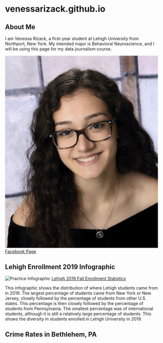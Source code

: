 # venessarizack.github.io
## About Me
I am Venessa Rizack, a first-year student at Lehigh University from Northport, New York. 
My intended major is Behavioral Neuroscience, and I will be using this page for my data journalism course.

![Venessa Rizack](profile.jpeg)
[Facebook Page](https://www.facebook.com/venessa.rizack)

## Lehigh Enrollment 2019 Infographic
![Practice Infographic](https://github.com/venessarizack/venessarizack.github.io/blob/master/Add%20a%20subheading%20(1).png?raw=true)
[Lehigh 2019 Fall Enrollment Statistics](https://oirsa.lehigh.edu/sites/oirsa.lehigh.edu/files/LUprofile_2019.pdf)

This infographic shows the distribution of where Lehigh students came from in 2019. The largest percentage of students came from New York or New Jersey, closely followed by the percentage of students from other U.S. states. This percentage is then closely followed by the percentage of students from Pennsylvania. The smallest percentage was of international students, although it is still a relatively large percentage of students. This shows the diversity in students enrolled in Lehigh University in 2019.

## Crime Rates in Bethlehem, PA

